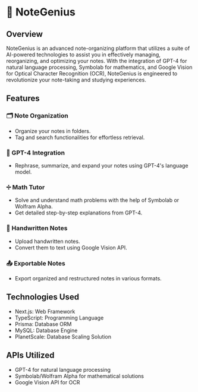 # 📓 NoteGenius

## Overview

NoteGenius is an advanced note-organizing platform that utilizes a suite of AI-powered technologies to assist you in effectively managing, reorganizing, and optimizing your notes. With the integration of GPT-4 for natural language processing, Symbolab for mathematics, and Google Vision for Optical Character Recognition (OCR), NoteGenius is engineered to revolutionize your note-taking and studying experiences.

## Features

### 🗂 Note Organization

- Organize your notes in folders.
- Tag and search functionalities for effortless retrieval.

### 🤖 GPT-4 Integration

- Rephrase, summarize, and expand your notes using GPT-4's language model.

### ➗ Math Tutor

- Solve and understand math problems with the help of Symbolab or Wolfram Alpha.
- Get detailed step-by-step explanations from GPT-4.

### 📝 Handwritten Notes

- Upload handwritten notes.
- Convert them to text using Google Vision API.

### 📤 Exportable Notes

- Export organized and restructured notes in various formats.

## Technologies Used

- Next.js: Web Framework
- TypeScript: Programming Language
- Prisma: Database ORM
- MySQL: Database Engine
- PlanetScale: Database Scaling Solution

## APIs Utilized

- GPT-4 for natural language processing
- Symbolab/Wolfram Alpha for mathematical solutions
- Google Vision API for OCR


